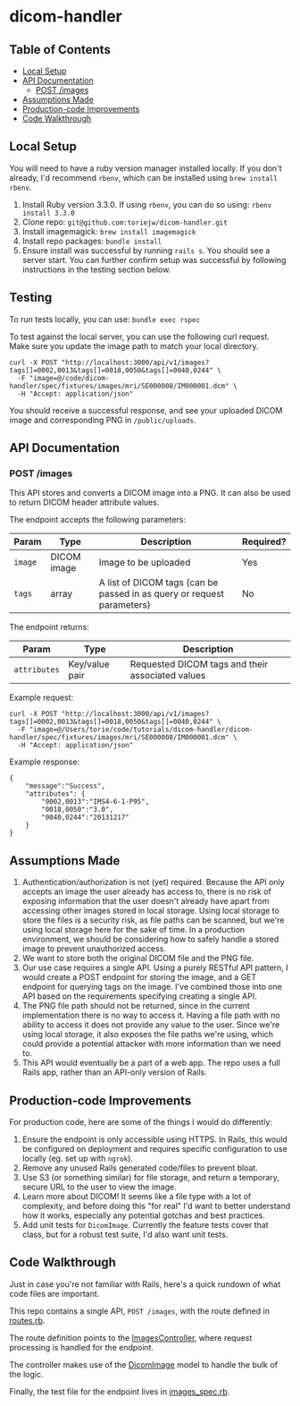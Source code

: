 # dicom-handler

## Table of Contents

- [Local Setup](#local-setup)
- [API Documentation](#api-documentation)
  - [POST /images](#post-images)
- [Assumptions Made](#assumptions-made)
- [Production-code Improvements](#production-code-improvements)
- [Code Walkthrough](#code-walkthrough)

## Local Setup

You will need to have a ruby version manager installed locally. If you don't already, I'd recommend `rbenv`, which can be installed using `brew install rbenv`.

1. Install Ruby version 3.3.0. If using `rbenv`, you can do so using: `rbenv install 3.3.0`
2. Clone repo: `git@github.com:toriejw/dicom-handler.git`
3. Install imagemagick: `brew install imagemagick` 
4. Install repo packages: `bundle install`
5. Ensure install was successful by running `rails s`. You should see a server start. You can further confirm setup was successful by following instructions in the testing section below.

## Testing

To run tests locally, you can use: `bundle exec rspec`

To test against the local server, you can use the following curl request. Make sure you update the image path to match your local directory.
```
curl -X POST "http://localhost:3000/api/v1/images?tags[]=0002,0013&tags[]=0018,0050&tags[]=0040,0244" \
  -F "image=@/code/dicom-handler/spec/fixtures/images/mri/SE000008/IM000001.dcm" \
  -H "Accept: application/json"
```
You should receive a successful response, and see your uploaded DICOM image and corresponding PNG in `/public/uploads`.

## API Documentation

### POST /images

This API stores and converts a DICOM image into a PNG. It can also be used to return DICOM header attribute values.

The endpoint accepts the following parameters:


| Param | Type | Description | Required? |
|-------|------|-------|----------|
| `image` | DICOM image | Image to be uploaded| Yes |
| `tags` | array | A list of DICOM tags (can be passed in as query or request parameters) | No |

The endpoint returns:

| Param | Type | Description |
|-------|------|-------|
| `attributes` | Key/value pair | Requested DICOM tags and their associated values|

Example request:
```
curl -X POST "http://localhost:3000/api/v1/images?tags[]=0002,0013&tags[]=0018,0050&tags[]=0040,0244" \
  -F "image=@/Users/torie/code/tutorials/dicom-handler/dicom-handler/spec/fixtures/images/mri/SE000008/IM000001.dcm" \
  -H "Accept: application/json"
```

Example response:
```
{
    "message":"Success",
    "attributes": {
        "0002,0013":"IMS4-6-1-P95",
        "0018,0050":"3.0",
        "0040,0244":"20131217"
    }
}
```

## Assumptions Made

1. Authentication/authorization is not (yet) required. Because the API only accepts an image the user already has access to, there is no risk of exposing information that the user doesn't already have apart from accessing other images stored in local storage. Using local storage to store the files is a security risk, as file paths can be scanned, but we're using local storage here for the sake of time. In a production environment, we should be considering how to safely handle a stored image to prevent unauthorized access.
2. We want to store both the original DICOM file and the PNG file.
3. Our use case requires a single API. Using a purely RESTful API pattern, I would create a POST endpoint for storing the image, and a GET endpoint for querying tags on the image. I've combined those into one API based on the requirements specifying creating a single API.
4. The PNG file path should not be returned, since in the current implementation there is no way to access it. Having a file path with no ability to access it does not provide any value to the user. Since we're using local storage, it also exposes the file paths we're using, which could provide a potential attacker with more information than we need to.
5. This API would eventually be a part of a web app. The repo uses a full Rails app, rather than an API-only version of Rails.

## Production-code Improvements

For production code, here are some of the things I would do differently:

1. Ensure the endpoint is only accessible using HTTPS. In Rails, this would be configured on deployment and requires specific configuration to use locally (eg. set up with `ngrok`).
1. Remove any unused Rails generated code/files to prevent bloat.
2. Use S3 (or something similar) for file storage, and return a temporary, secure URL to the user to view the image.
3. Learn more about DICOM! It seems like a file type with a lot of complexity, and before doing this "for real" I'd want to better understand how it works, especially any potential gotchas and best practices.
4. Add unit tests for `DicomImage`. Currently the feature tests cover that class, but for a robust test suite, I'd also want unit tests.

## Code Walkthrough

Just in case you're not familiar with Rails, here's a quick rundown of what code files are important.

This repo contains a single API, `POST /images`, with the route defined in [routes.rb](./config/routes.rb).

The route definition points to the [ImagesController](./app/controllers/api/v1/images_controller.rb), where request processing is handled for the endpoint.

The controller makes use of the [DicomImage](./app/models/dicom_image.rb) model to handle the bulk of the logic.

Finally, the test file for the endpoint lives in [images_spec.rb](./spec/requests/api/v1/images_spec.rb).

